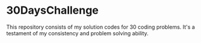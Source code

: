 # 30DaysChallenge
This repository consists of my solution codes for 30 coding problems. It's a testament of my consistency and problem solving ability.
